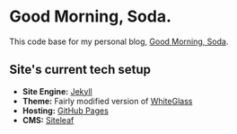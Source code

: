 # Good Morning, Soda.

This code base for my personal blog, [Good Morning, Soda](https://goodmorningsoda.com). 

## Site's current tech setup

- **Site Engine:** [Jekyll](https://jekyllrb.com/)
- **Theme:** Fairly modified version of [WhiteGlass](https://github.com/yous/whiteglass)
- **Hosting:** [GitHub Pages](https://pages.github.com/)
- **CMS:** [Siteleaf](https://www.siteleaf.com/)